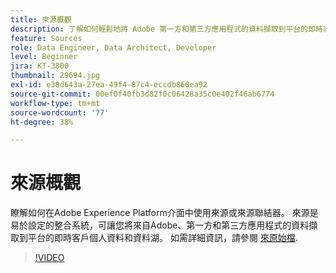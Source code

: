 ```yaml
---
title: 來源概觀
description: 了解如何輕鬆地將 Adobe 第一方和第三方應用程式的資料擷取到平台的即時客戶設定檔和資料湖。
feature: Sources
role: Data Engineer, Data Architect, Developer
level: Beginner
jira: KT-3800
thumbnail: 29694.jpg
exl-id: e38d643a-27ea-49f4-87c4-eccdb860ea92
source-git-commit: 00ef0f40fb3d82f0c06428a35c0e402f46ab6774
workflow-type: tm+mt
source-wordcount: '77'
ht-degree: 38%

---
```


# 來源概觀

瞭解如何在Adobe Experience Platform介面中使用來源或來源聯結器。 來源是易於設定的整合系統，可讓您將來自Adobe、第一方和第三方應用程式的資料擷取到平台的即時客戶個人資料和資料湖。 如需詳細資訊，請參閱 [來原始檔](https://experienceleague.adobe.com/docs/experience-platform/sources/home.html?lang=zh-Hant).

>[!VIDEO](https://video.tv.adobe.com/v/29694?learn=on)
